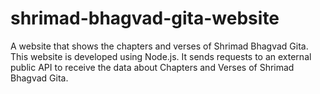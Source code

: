 # shrimad-bhagvad-gita-website
A website that shows the chapters and verses of Shrimad Bhagvad Gita.
This website is developed using Node.js.
It sends requests to an external public API to receive the data about Chapters and Verses of Shrimad Bhagvad Gita.
